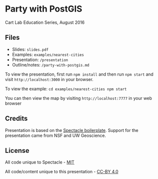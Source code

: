 # Party with PostGIS
Cart Lab Education Series, August 2016

## Files
+ Slides: `slides.pdf`
+ Examples: `examples/nearest-cities`
+ Presentation: `/presentation`
+ Outline/notes: `/party-with-postgis.md`

To view the presentation, first run `npm install` and then run `npm start` and visit `http://localhost:3000` in your browser.

To view the example:
`
cd examples/nearest-cities
npm start
`

You can then view the map by visiting `http://localhost:7777` in your web browser

## Credits
Presentation is based on the [Spectacle boilerplate](https://github.com/FormidableLabs/spectacle-boilerplate/). Support for the presentation came from NSF and UW Geoscience.

## License
All code unique to Spectacle - [MIT](https://opensource.org/licenses/MIT) 

All code/content unique to this presentation - [CC-BY 4.0](https://creativecommons.org/licenses/by/4.0/)
